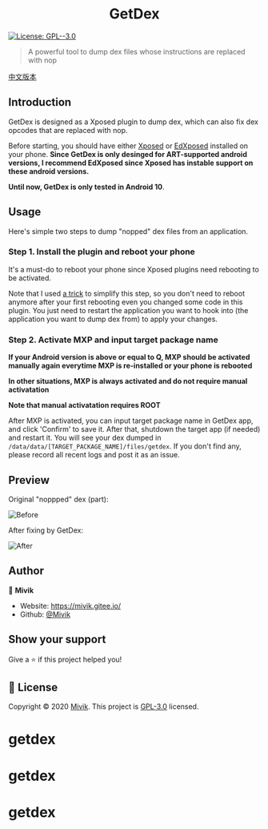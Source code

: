 <h1 align="center">GetDex</h1>
<p>
  <a href="https://github.com/Mivik/GetDex/blob/master/LICENSE.md" target="_blank">
    <img alt="License: GPL--3.0" src="https://img.shields.io/badge/License-GPL--3.0-yellow.svg" />
  </a>
</p>

> A powerful tool to dump dex files whose instructions are replaced with nop

[中文版本](./README-zh_CN.md)

## Introduction

GetDex is designed as a Xposed plugin to dump dex, which can also fix dex opcodes that are replaced with nop.

Before starting, you should have either [Xposed](https://github.com/rovo89/XposedInstaller) or [EdXposed](https://github.com/ElderDrivers/EdXposedManager) installed on your phone. **Since GetDex is only desinged for ART-supported android versions, I recommend EdXposed since Xposed has instable support on these android versions.**

**Until now, GetDex is only tested in Android 10**.

## Usage

Here's simple two steps to dump "nopped" dex files from an application.

### Step 1. Install the plugin and reboot your phone

It's a must-do to reboot your phone since Xposed plugins need rebooting to be activated.

Note that I used [a trick](https://github.com/Mivik/MXP) to simplify this step, so you don't need to reboot anymore after your first rebooting even you changed some code in this plugin. You just need to restart the application you want to hook into (the application you want to dump dex from) to apply your changes.

### Step 2. Activate MXP and input target package name

**If your Android version is above or equal to Q, MXP should be activated manually again everytime MXP is re-installed or your phone is rebooted**

**In other situations, MXP is always activated and do not require manual activatation**

**Note that manual activatation requires ROOT**

After MXP is activated, you can input target package name in GetDex app, and click 'Confirm' to save it. After that, shutdown the target app (if needed) and restart it. You will see your dex dumped in `/data/data/[TARGET_PACKAGE_NAME]/files/getdex`. If you don't find any, please record all recent logs and post it as an issue.

## Preview

Original "noppped" dex (part): 

![Before](https://s1.ax1x.com/2020/04/06/Gyy1Ff.jpg)

After fixing by GetDex: 

![After](https://s1.ax1x.com/2020/04/06/Gyy8fS.jpg)

## Author

👤 **Mivik**

* Website: https://mivik.gitee.io/
* Github: [@Mivik](https://github.com/Mivik)

## Show your support

Give a ⭐️ if this project helped you!

## 📝 License

Copyright © 2020 [Mivik](https://github.com/Mivik).
This project is [GPL-3.0](https://github.com/Mivik/GetDex/blob/master/LICENSE.md) licensed.
# getdex
# getdex
# getdex
